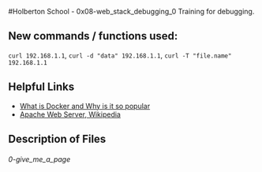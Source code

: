 #Holberton School - 0x08-web_stack_debugging_0
Training for debugging.

## New commands / functions used:
``curl 192.168.1.1``, ``curl -d "data" 192.168.1.1``, ``curl -T "file.name" 192.168.1.1``

## Helpful Links
* [What is Docker and Why is it so popular](http://www.zdnet.com/article/what-is-docker-and-why-is-it-so-darn-popular/)
* [Apache Web Server, Wikipedia](https://en.wikipedia.org/wiki/Apache_HTTP_Server)

## Description of Files
<h6>0-give_me_a_page</h6>

